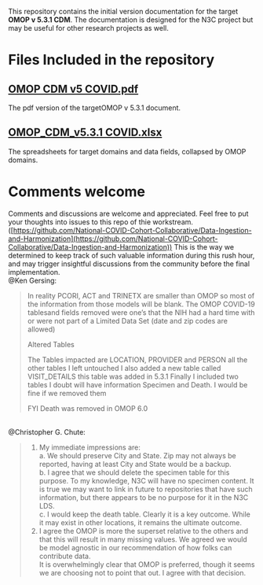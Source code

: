 
This repository contains the initial version documentation for the target **OMOP v 5.3.1 CDM**. The documentation is designed for the N3C project but may be useful for other research projects as well.


# Files Included in the repository


## [OMOP CDM v5 COVID.pdf](https://github.com/National-COVID-Cohort-Collaborative/Data-Ingestion-and-Harmonization/blob/master/TargetCDM/OMOP%20CDM%20v5%20COVID.pdf "OMOP CDM v5 COVID.pdf")

The pdf version of the targetOMOP v 5.3.1 document.

## [OMOP_CDM_v5.3.1 COVID.xlsx](https://github.com/National-COVID-Cohort-Collaborative/Data-Ingestion-and-Harmonization/blob/master/TargetCDM/OMOP_CDM_v5.3.1%20COVID.xlsx "OMOP_CDM_v5.3.1 COVID.xlsx")

The spreadsheets for target domains and data fields, collapsed by OMOP domains.


# Comments welcome

Comments and discussions are welcome and appreciated. Feel free to put your thoughts into issues to this repo of thie workstream.([https://github.com/National-COVID-Cohort-Collaborative/Data-Ingestion-and-Harmonization](https://github.com/National-COVID-Cohort-Collaborative/Data-Ingestion-and-Harmonization)) This is the way we determined to keep track of such valuable information during this rush hour, and may trigger insightful discussions from the community before the final implementation.
<br>
@Ken Gersing:

> In reality PCORI, ACT and TRINETX are smaller than OMOP so most of the information from those models will be blank. The OMOP COVID-19 tablesand fields removed were one’s that the NIH had a hard time with or were not part of a Limited Data Set (date and zip codes are allowed)
> 
> Altered Tables
> 
> The Tables impacted are LOCATION, PROVIDER and PERSON all the other tables I left untouched I also added a new table called VISIT_DETAILS this table was added in 5.3.1 Finally I included two tables I doubt will have information Specimen and Death. I would be fine if we removed them
> 
> FYI Death was removed in OMOP 6.0
<br>
@Christopher G. Chute:

> 1. My immediate impressions are:<br>
>     a.  We should preserve City and State. Zip may not always be reported, having at least City and State would be a backup.<br>
>     b.  I agree that we should delete the specimen table for this purpose. To my knowledge, N3C will have no specimen content. It is true we may want to link in future to repositories that have such information, but there appears to be no purpose for it in the N3C LDS.<br>
>     c.  I would keep the death table. Clearly it is a key outcome. While it may exist in other locations, it remains the ultimate outcome.<br>
> 2.  I agree the OMOP is more the superset relative to the others and that this will result in many missing values. We agreed we would be model agnostic in our recommendation of how folks can contribute data.<br>
> It is overwhelmingly clear that OMOP is preferred, though it seems we are choosing not to point that out. I agree with that decision.
